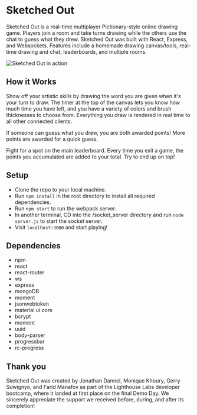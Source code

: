 # Sketched Out

Sketched Out is a real-time multiplayer Pictionary-style online drawing game. Players join a room and take turns drawing while the others use the chat to guess what they drew. Sketched Out was built with React, Express, and Websockets. Features include a homemade drawing canvas/tools, real-time drawing and chat, leaderboards, and multiple rooms.

![Sketched Out in action](https://i.imgur.com/DSNxMKv.gif)


## How it Works

Show off your artistic skills by drawing the word you are given when it's your turn to draw. The timer at the top of the canvas lets you know how much time you have left, and you have a variety of colors and brush thicknesses to choose from. Everything you draw is rendered in real time to all other connected clients.

If someone can guess what you drew, you are both awarded points! More points are awarded for a quick guess. 

Fight for a spot on the main leaderboard. Every time you exit a game, the points you accumulated are added to your total. Try to end up on top!


## Setup

- Clone the repo to your local machine.
- Run `npm install` in the root directory to install all required dependencies. 
- Run `npm start` to run the webpack server. 
- In another terminal, CD into the /socket_server directory  and run `node server.js` to start the socket server. 
- Visit `localhost:3000` and start playing!


## Dependencies 

- npm
- react
- react-router
- ws
- express 
- mongoDB
- moment 
- jsonwebtoken
- material ui core
- bcrypt
- moment
- uuid 
- body-parser
- progressbar
- rc-progress


## Thank you
Sketched Out was created by Jonathan Dannel, Monique Khoury, Gerry Suwignyo, and Farid Manafov as part of the Lighthouse Labs developer bootcamp, where it landed at first place on the final Demo Day. We sincerely appreciate the support we received before, during, and after its completion! 

